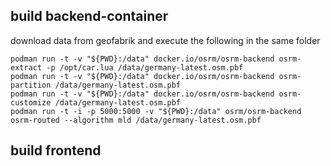 ## build backend-container

download data from geofabrik and execute the following in the same folder

```
podman run -t -v "${PWD}:/data" docker.io/osrm/osrm-backend osrm-extract -p /opt/car.lua /data/germany-latest.osm.pbf
podman run -t -v "${PWD}:/data" docker.io/osrm/osrm-backend osrm-partition /data/germany-latest.osm.pbf
podman run -t -v "${PWD}:/data" docker.io/osrm/osrm-backend osrm-customize /data/germany-latest.osm.pbf
podman run -t -i -p 5000:5000 -v "${PWD}:/data" osrm/osrm-backend osrm-routed --algorithm mld /data/germany-latest.osm.pbf

```
## build frontend
